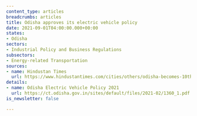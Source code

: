 ```yaml
---
content_type: articles
breadcrumbs: articles
title: Odisha approves its electric vehicle policy
date: 2021-09-01T04:00:00.000+00:00
states:
- Odisha
sectors:
- Industrial Policy and Business Regulations
subsectors:
- Energy-related Transportation
sources:
- name: Hindustan Times
  url: https://www.hindustantimes.com/cities/others/odisha-becomes-10th-state-to-announce-policy-on-electric-vehicles-101630128394882.html
details:
- name: Odisha Electric Vehicle Policy 2021
  url: https://ct.odisha.gov.in/sites/default/files/2021-02/1360_1.pdf
is_newsletter: false

---
```

